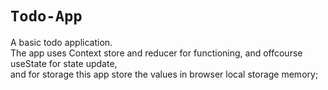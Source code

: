 # `Todo-App`
A basic todo application. <br />
The app uses Context store and reducer for functioning, and offcourse useState for state update,
<br />
and for storage this app store the values in browser local storage memory;
